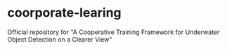 # coorporate-learing
Official repository for "A Cooperative Training Framework for Underwater Object Detection on a Clearer View"
